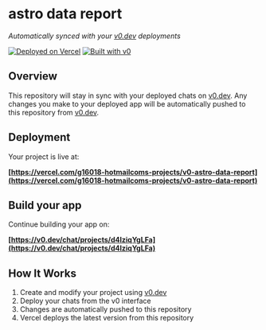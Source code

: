 # astro data report

*Automatically synced with your [v0.dev](https://v0.dev) deployments*

[![Deployed on Vercel](https://img.shields.io/badge/Deployed%20on-Vercel-black?style=for-the-badge&logo=vercel)](https://vercel.com/g16018-hotmailcoms-projects/v0-astro-data-report)
[![Built with v0](https://img.shields.io/badge/Built%20with-v0.dev-black?style=for-the-badge)](https://v0.dev/chat/projects/d4lziqYgLFa)

## Overview

This repository will stay in sync with your deployed chats on [v0.dev](https://v0.dev).
Any changes you make to your deployed app will be automatically pushed to this repository from [v0.dev](https://v0.dev).

## Deployment

Your project is live at:

**[https://vercel.com/g16018-hotmailcoms-projects/v0-astro-data-report](https://vercel.com/g16018-hotmailcoms-projects/v0-astro-data-report)**

## Build your app

Continue building your app on:

**[https://v0.dev/chat/projects/d4lziqYgLFa](https://v0.dev/chat/projects/d4lziqYgLFa)**

## How It Works

1. Create and modify your project using [v0.dev](https://v0.dev)
2. Deploy your chats from the v0 interface
3. Changes are automatically pushed to this repository
4. Vercel deploys the latest version from this repository
